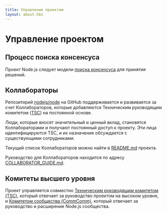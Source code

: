 ```yaml
---
title: Управление проектом
layout: about.hbs
---
```


# Управление проектом

## Процесс поиска консенсуса

Проект Node.js следует модели [поиска консенсуса](https://en.wikipedia.org/wiki/Consensus-seeking_decision-making) для принятия решений.

## Коллабораторы

Репозиторий [nodejs/node](https://github.com/nodejs/node) на GitHub поддерживается и развивается за счет Коллабораторов, которые добавляются Техническим руководящим комитетом ([TSC](https://github.com/nodejs/TSC)) на постоянной основе.

Люди, которые вносят значительный и ценный вклад, становятся Коллабораторами и получают постоянный доступ к проекту. Эти лица идентифицируются TSC, и их назначение обсуждается с существующими сотрудниками.

Текущий список Коллабораторов можно найти в [README.md](https://github.com/nodejs/node/blob/master/README.md#current-project-team-members) проекта.

Руководство для Коллабораторов находится по адресу [COLLABORATOR_GUIDE.md](https://github.com/nodejs/node/blob/master/COLLABORATOR_GUIDE.md).

## Комитеты высшего уровня

Проект управляется совместно [Техническим руководящим комитетом (TSC)](https://github.com/nodejs/TSC/blob/master/TSC-Charter.md), который отвечает за руководство проектом на высоком уровне, и [Комитетом сообщества (CommComm)](https://github.com/nodejs/community-committee/blob/master/Community-Committee-Charter.md), который отвечает за руководство и расширение Node.js сообщества.
